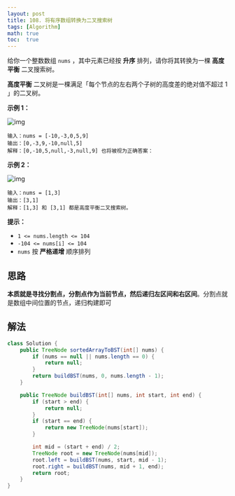 ```yaml
---
layout: post
title: 108. 将有序数组转换为二叉搜索树
tags: [Algorithm]
math: true
toc:  true
---
```


给你一个整数数组 `nums` ，其中元素已经按 **升序** 排列，请你将其转换为一棵 **高度平衡** 二叉搜索树。

**高度平衡** 二叉树是一棵满足「每个节点的左右两个子树的高度差的绝对值不超过 1 」的二叉树。

**示例 1：**

![img](https://raw.githubusercontent.com/Traserve/traserve.github.io/main/_posts/algorithm/images/108-1.jpg)

```
输入：nums = [-10,-3,0,5,9]
输出：[0,-3,9,-10,null,5]
解释：[0,-10,5,null,-3,null,9] 也将被视为正确答案：
```

**示例 2：**

![img](https://raw.githubusercontent.com/Traserve/traserve.github.io/main/_posts/algorithm/images/108-2.jpg)

```
输入：nums = [1,3]
输出：[3,1]
解释：[1,3] 和 [3,1] 都是高度平衡二叉搜索树。
```

**提示：**

- `1 <= nums.length <= 104`
- `-104 <= nums[i] <= 104`
- `nums` 按 **严格递增** 顺序排列

## 思路

**本质就是寻找分割点，分割点作为当前节点，然后递归左区间和右区间**。分割点就是数组中间位置的节点，递归构建即可

## 解法

```java
class Solution {
    public TreeNode sortedArrayToBST(int[] nums) {
        if (nums == null || nums.length == 0) {
            return null;
        }
        return buildBST(nums, 0, nums.length - 1);
    }

    public TreeNode buildBST(int[] nums, int start, int end) {
        if (start > end) {
            return null;
        }
        if (start == end) {
            return new TreeNode(nums[start]);
        }

        int mid = (start + end) / 2;
        TreeNode root = new TreeNode(nums[mid]);
        root.left = buildBST(nums, start, mid - 1);
        root.right = buildBST(nums, mid + 1, end);
        return root;
    }
}
```

